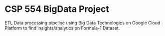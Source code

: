 # CSP 554 BigData Project
 ETL Data processing pipeline using Big Data Technologies on Google Cloud Platform to find insights/analytics on Formula-1 Dataset.
